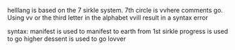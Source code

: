 helllang is based on the 7 sirkle system.
7th circle is vvhere comments go.
Using vv or the third letter in the alphabet vvill result in a syntax error

syntax: 
manifest is used to manifest to earth from 1st sirkle 
progress is used to go higher
dessent is used to go lovver
